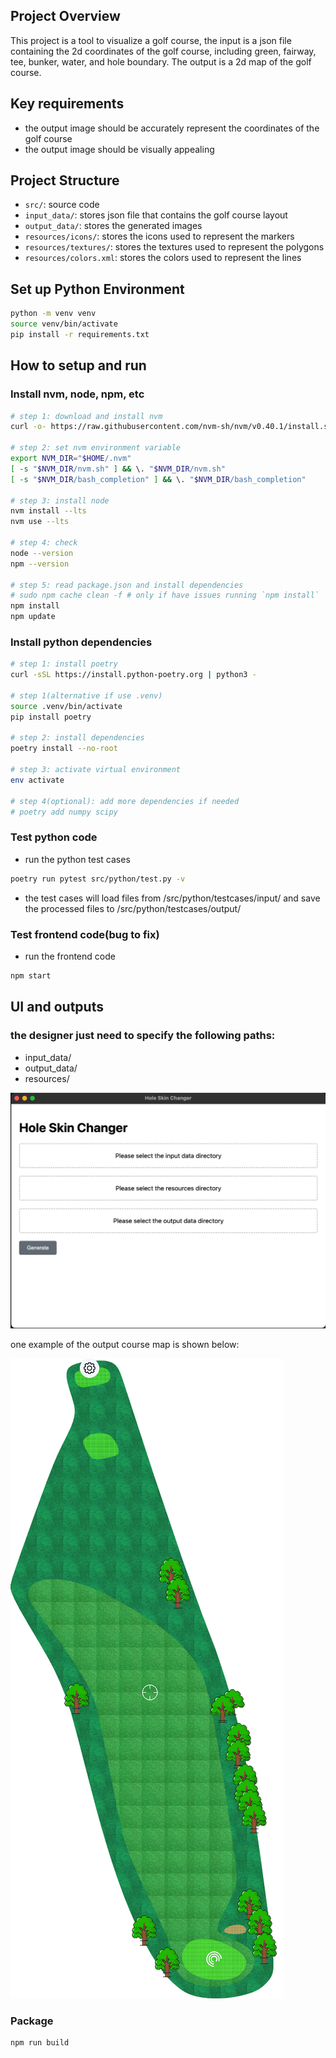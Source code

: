 ## Project Overview

This project is a tool to visualize a golf course, the input is a json file containing the 2d coordinates of the golf
course,
including green, fairway, tee, bunker, water, and hole boundary. The output is a 2d map of the golf course.

## Key requirements

- the output image should be accurately represent the coordinates of the golf course
- the output image should be visually appealing

## Project Structure

- `src/`: source code
- `input_data/`: stores json file that contains the golf course layout
- `output_data/`: stores the generated images
- `resources/icons/`: stores the icons used to represent the markers
- `resources/textures/`: stores the textures used to represent the polygons
- `resources/colors.xml`: stores the colors used to represent the lines

## Set up Python Environment

```bash
python -m venv venv
source venv/bin/activate
pip install -r requirements.txt
```

## How to setup and run

### Install nvm, node, npm, etc

```bash
# step 1: download and install nvm
curl -o- https://raw.githubusercontent.com/nvm-sh/nvm/v0.40.1/install.sh | bash

# step 2: set nvm environment variable
export NVM_DIR="$HOME/.nvm"
[ -s "$NVM_DIR/nvm.sh" ] && \. "$NVM_DIR/nvm.sh"
[ -s "$NVM_DIR/bash_completion" ] && \. "$NVM_DIR/bash_completion"

# step 3: install node
nvm install --lts
nvm use --lts

# step 4: check
node --version
npm --version

# step 5: read package.json and install dependencies
# sudo npm cache clean -f # only if have issues running `npm install`
npm install
npm update
```

### Install python dependencies

```bash
# step 1: install poetry
curl -sSL https://install.python-poetry.org | python3 -

# step 1(alternative if use .venv)
source .venv/bin/activate
pip install poetry

# step 2: install dependencies
poetry install --no-root

# step 3: activate virtual environment
env activate

# step 4(optional): add more dependencies if needed
# poetry add numpy scipy
```

### Test python code

- run the python test cases

```bash
poetry run pytest src/python/test.py -v
```

- the test cases will load files from /src/python/testcases/input/ and save the processed files to /src/python/testcases/output/

### Test frontend code(bug to fix)

- run the frontend code

```bash
npm start
```

## UI and outputs

### the designer just need to specify the following paths:

- input_data/
- output_data/
- resources/

![UI interface](./example/interface.png)

one example of the output course map is shown below:

![example course map](./example/example.png)

### Package

```bash
npm run build
```
